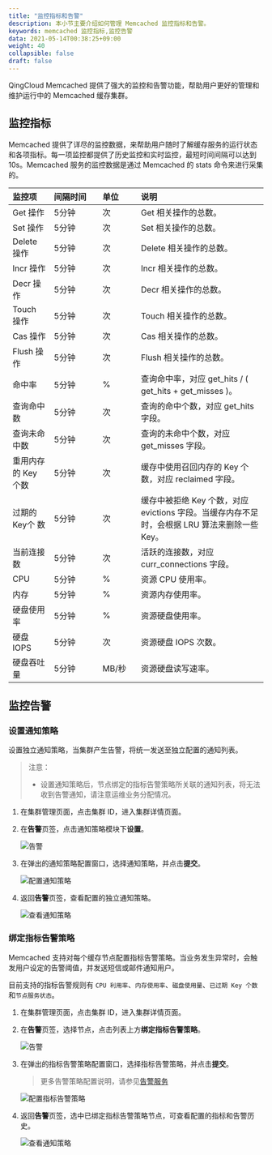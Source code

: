 ```yaml
---
title: "监控指标和告警"
description: 本小节主要介绍如何管理 Memcached 监控指标和告警。 
keywords: memcached 监控指标,监控告警
data: 2021-05-14T00:38:25+09:00
weight: 40
collapsible: false
draft: false
---
```



QingCloud Memcached 提供了强大的监控和告警功能，帮助用户更好的管理和维护运行中的 Memcached 缓存集群。

## 监控指标

Memcached 提供了详尽的监控数据，来帮助用户随时了解缓存服务的运行状态和各项指标。每一项监控都提供了历史监控和实时监控，最短时间间隔可以达到10s。Memcached 服务的监控数据是通过 Memcached 的 stats 命令来进行采集的。

| 监控项 | <span style="display:inline-block;width:80px">间隔时间</span> | <span style="display:inline-block;width:60px">单位</span> | 说明 |
|:--- |:--- |:--- |:--- |
| Get 操作 | 5分钟 | 次 | Get 相关操作的总数。 |
| Set 操作 | 5分钟 | 次 | Set 相关操作的总数。 |
| Delete 操作 | 5分钟 | 次| Delete 相关操作的总数。 |
| Incr 操作| 5分钟 | 次 | Incr 相关操作的总数。 |
| Decr 操作 | 5分钟 | 次 | Decr 相关操作的总数。 |
| Touch 操作 | 5分钟 | 次 | Touch 相关操作的总数。 |
| Cas 操作 | 5分钟 | 次 | Cas 相关操作的总数。 |
| Flush 操作| 5分钟 | 次 | Flush 相关操作的总数。 |
| 命中率| 5分钟 | % | 查询命中率，对应 get_hits / ( get_hits + get_misses )。 |
| 查询命中数 | 5分钟 | 次 | 查询的命中个数，对应 get_hits 字段。 |
| 查询未命中数 | 5分钟 | 次 | 查询的未命中个数，对应 get_misses 字段。 |
| 重用内存的 Key 个数 | 5分钟 | 次 | 缓存中使用召回内存的 Key 个数，对应 reclaimed 字段。 |
| 过期的 Key个 数 | 5分钟 | 次 | 缓存中被拒绝 Key 个数，对应 evictions 字段。当缓存内存不足时，会根据 LRU 算法来删除一些 Key。 |
| 当前连接数 | 5分钟 | 次 | 活跃的连接数，对应 curr_connections 字段。 |
| CPU | 5分钟 | % | 资源 CPU 使用率。 |
| 内存 | 5分钟 | % | 资源内存使用率。 |
| 硬盘使用率 | 5分钟 | % | 资源硬盘使用率。 |
| 硬盘 IOPS | 5分钟 | 次 | 资源硬盘 IOPS 次数。 |
| 硬盘吞吐量 | 5分钟 | MB/秒 | 资源硬盘读写速率。 |

## 监控告警

### 设置通知策略

设置独立通知策略，当集群产生告警，将统一发送至独立配置的通知列表。

> 注意：
> 
> - 设置通知策略后，节点绑定的指标告警策略所关联的通知列表，将无法收到告警通知，请注意运维业务分配情况。

1. 在集群管理页面，点击集群 ID，进入集群详情页面。
2. 在**告警**页签，点击通知策略模块下**设置**。

    ![告警](../../_images/alarm.png)

3. 在弹出的通知策略配置窗口，选择通知策略，并点击**提交**。
   
   ![配置通知策略](../../_images/single_notice.png)

4. 返回**告警**页签，查看配置的独立通知策略。

   ![查看通知策略](../../_images/check_notice.png)   

### 绑定指标告警策略

Memcached 支持对每个缓存节点配置指标告警策略。当业务发生异常时，会触发用户设定的告警阈值，并发送短信或邮件通知用户。

目前支持的指标告警规则有 `CPU 利用率`、`内存使用率`、`磁盘使用量`、`已过期 Key 个数`和`节点服务状态`。

1. 在集群管理页面，点击集群 ID，进入集群详情页面。
2. 在**告警**页签，选择节点，点击列表上方**绑定指标告警策略**。

    ![告警](../../_images/alarm.png)

3. 在弹出的指标告警策略配置窗口，选择指标告警策略，并点击**提交**。

    > 更多告警策略配置说明，请参见[告警服务](../../../../../monitor_service/cloudsat/manual/alarm_service)
   
   ![配置指标告警策略](../../_images/metrics_alram.png)

4. 返回**告警**页签，选中已绑定指标告警策略节点，可查看配置的指标和告警历史。

   ![查看通知策略](../../_images/check_alarm.png)  

